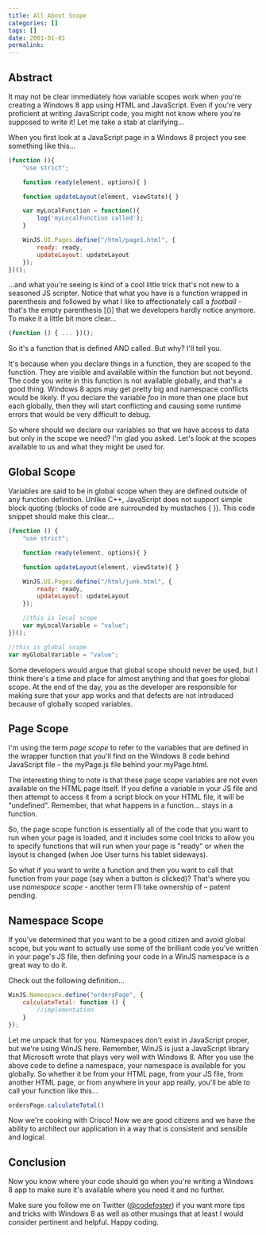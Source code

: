```yaml
---
title: All About Scope
categories: []
tags: []
date: 2001-01-01
permalink: 
---
```


## Abstract

It may not be clear immediately how variable scopes work when you're creating a Windows 8 app using HTML and JavaScript. Even if you're very proficient at writing JavaScript code, you might not know where you're supposed to write it! Let me take a stab at clarifying...
<!-- xmore -->

When you first look at a JavaScript page in a Windows 8 project you see  something like this...

``` js
(function (){
    "use strict";

    function ready(element, options){ }

    function updateLayout(element, viewState){ }

    var myLocalFunction = function(){
        log('myLocalFunction called');
    }

    WinJS.UI.Pages.define("/html/page1.html", {
        ready: ready,
        updateLayout: updateLayout
    });
})();
```

...and what you're seeing is kind of a cool little trick that's not new to a seasoned JS scripter. Notice that what you have is a function wrapped in parenthesis and followed by what I like to affectionately call a _football_ - that's the empty parenthesis [()] that we developers hardly notice anymore. To make it a little bit more clear...

``` js
(function () { ... })();
```

So it's a function that is defined AND called. But why? I'll tell you.

It's because when you declare things in a function, they are scoped to the function. They are visible and available within the function but not beyond. The code you write in this function is not available globally, and that's a good thing. Windows 8 apps may get pretty big and namespace conflicts would be likely. If you declare the variable _foo_ in more than one place but each globally, then they will start conflicting and causing some runtime errors that would be very difficult to debug.

So where should we declare our variables so that we have access to data but only in the scope we need? I'm glad you asked. Let's look at the scopes available to us and what they might be used for.

## Global Scope

Variables are said to be in global scope when they are defined outside of any function definition. Unlike C++, JavaScript does not support simple block quoting (blocks of code are surrounded by mustaches { }). This code snippet should make this clear...

``` js
(function () {
    "use strict";

    function ready(element, options){ }

    function updateLayout(element, viewState){ }

    WinJS.UI.Pages.define("/html/junk.html", {
        ready: ready,
        updateLayout: updateLayout
    });

    //this is local scope
    var myLocalVariable = "value";
})();

//this is global scope
var myGlobalVariable = "value"; 
```

Some developers would argue that global scope should never be used, but I think there's a time and place for almost anything and that goes for global scope. At the end of the day, you as the developer are responsible for making sure that your app works and that defects are not introduced because of globally scoped variables.

## Page Scope

I'm using the term _page scope_ to refer to the variables that are defined in the wrapper function that you'll find on the Windows 8 code behind JavaScript file &ndash; the myPage.js file behind your myPage.html.

The interesting thing to note is that these page scope variables are not even available on the HTML page itself. If you define a variable in your JS file and then attempt to access it from a script block on your HTML file, it will be "undefined". Remember, that what happens in a function... stays in a function.

So, the page scope function is essentially all of the code that you want to run when your page is loaded, and it includes some cool tricks to allow you to specify functions that will run when your page is "ready" or when the layout is changed (when Joe User turns his tablet sideways).

So what if you want to write a function and then you want to call that function from your page (say when a button is clicked)? That's where you use _namespace scope_ - another term I'll take ownership of &ndash; patent pending.

## Namespace Scope

If you've determined that you want to be a good citizen and avoid global scope, but you want to actually use some of the brilliant code you've written in your page's JS file, then defining your code in a WinJS namespace is a great way to do it.

Check out the following definition...

``` js
WinJS.Namespace.define("ordersPage", {
    calculateTotal: function () {
        //implementation
    }
});
```

Let me unpack that for you. Namespaces don't exist in JavaScript proper, but we're using WinJS here. Remember, WinJS is just a JavaScript library that Microsoft wrote that plays very well with Windows 8\. After you use the above code to define a namespace, your namespace is available for you globally. So whether it be from your HTML page, from your JS file, from another HTML page, or from anywhere in your app really, you'll be able to call your function like this...

``` js
ordersPage.calculateTotal()
```

Now we're cooking with Crisco! Now we are good citizens and we have the ability to architect our application in a way that is consistent and sensible and logical.

## Conclusion

Now you know where your code should go when you're writing a Windows 8 app to make sure it's available where you need it and no further.

Make sure you follow me on Twitter ([@codefoster](http://www.twitter.com/codefoster)) if you want more tips and tricks with Windows 8 as well as other musings that at least I would consider pertinent and helpful. Happy coding.